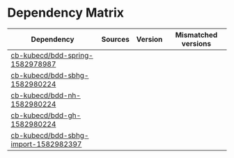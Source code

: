 # Dependency Matrix

Dependency | Sources | Version | Mismatched versions
---------- | ------- | ------- | -------------------
[cb-kubecd/bdd-spring-1582978987](https://github.com/cb-kubecd/bdd-spring-1582978987.git) |  | []() | 
[cb-kubecd/bdd-sbhg-1582980224](https://github.com/cb-kubecd/bdd-sbhg-1582980224.git) |  | []() | 
[cb-kubecd/bdd-nh-1582980224](https://github.com/cb-kubecd/bdd-nh-1582980224.git) |  | []() | 
[cb-kubecd/bdd-gh-1582980224](https://github.com/cb-kubecd/bdd-gh-1582980224.git) |  | []() | 
[cb-kubecd/bdd-sbhg-import-1582982397](https://github.com/cb-kubecd/bdd-sbhg-import-1582982397.git) |  | []() | 
